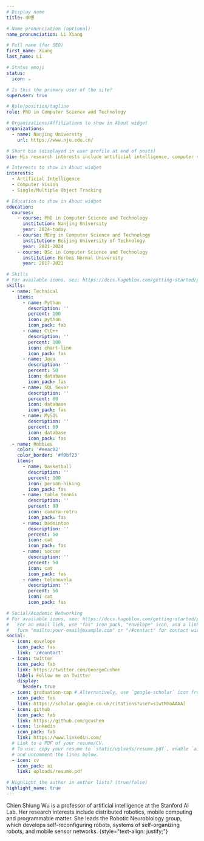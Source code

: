 ```yaml
---
# Display name
title: 李想

# Name pronunciation (optional)
name_pronunciation: Li Xiang

# Full name (for SEO)
first_name: Xiang
last_name: Li

# Status emoji
status:
  icon: ☕️

# Is this the primary user of the site?
superuser: true

# Role/position/tagline
role: PhD in Computer Science and Technology

# Organizations/Affiliations to show in About widget
organizations:
  - name: Nanjing University
    url: https://www.nju.edu.cn/

# Short bio (displayed in user profile at end of posts)
bio: His research interests include artificial intelligence, computer vison and single/multiple object tracking.

# Interests to show in About widget
interests:
  - Artificial Intelligence
  - Computer Vision
  - Single/Multiple Object Tracking

# Education to show in About widget
education:
  courses:
    - course: PhD in Computer Science and Technology
      institution: Nanjing University
      year: 2024-today
    - course: MEng in Computer Science and Technology
      institution: Beijing University of Technology
      year: 2021-2024
    - course: BSc in Computer Science and Technology
      institution: Herbei Normal University
      year: 2017-2021

# Skills
# For available icons, see: https://docs.hugoblox.com/getting-started/page-builder/#icons
skills:
  - name: Technical
    items:
      - name: Python
        description: ''
        percent: 100
        icon: python
        icon_pack: fab
      - name: C\C++
        description: ''
        percent: 100
        icon: chart-line
        icon_pack: fas
      - name: Java
        description: ''
        percent: 50
        icon: database
        icon_pack: fas
      - name: SQL Sever
        description: ''
        percent: 60
        icon: database
        icon_pack: fas
      - name: MySQL
        description: ''
        percent: 60
        icon: database
        icon_pack: fas
  - name: Hobbies
    color: '#eeac02'
    color_border: '#f0bf23'
    items:
      - name: basketball
        description: ''
        percent: 100
        icon: person-hiking
        icon_pack: fas
      - name: table tennis
        description: ''
        percent: 80
        icon: camera-retro
        icon_pack: fas
      - name: badminton
        description: ''
        percent: 50
        icon: cat
        icon_pack: fas
      - name: soccer
        description: ''
        percent: 50
        icon: cat
        icon_pack: fas
      - name: telenovela
        description: ''
        percent: 50
        icon: cat
        icon_pack: fas

# Social/Academic Networking
# For available icons, see: https://docs.hugoblox.com/getting-started/page-builder/#icons
#   For an email link, use "fas" icon pack, "envelope" icon, and a link in the
#   form "mailto:your-email@example.com" or "/#contact" for contact widget.
social:
  - icon: envelope
    icon_pack: fas
    link: '/#contact'
  - icon: twitter
    icon_pack: fab
    link: https://twitter.com/GeorgeCushen
    label: Follow me on Twitter
    display:
      header: true
  - icon: graduation-cap # Alternatively, use `google-scholar` icon from `ai` icon pack
    icon_pack: fas
    link: https://scholar.google.co.uk/citations?user=sIwtMXoAAAAJ
  - icon: github
    icon_pack: fab
    link: https://github.com/gcushen
  - icon: linkedin
    icon_pack: fab
    link: https://www.linkedin.com/
  # Link to a PDF of your resume/CV.
  # To use: copy your resume to `static/uploads/resume.pdf`, enable `ai` icons in `params.yaml`,
  # and uncomment the lines below.
  - icon: cv
    icon_pack: ai
    link: uploads/resume.pdf

# Highlight the author in author lists? (true/false)
highlight_name: true
---
```


Chien Shiung Wu is a professor of artificial intelligence at the Stanford AI Lab. Her research interests include distributed robotics, mobile computing and programmable matter. She leads the Robotic Neurobiology group, which develops self-reconfiguring robots, systems of self-organizing robots, and mobile sensor networks.
{style="text-align: justify;"}
